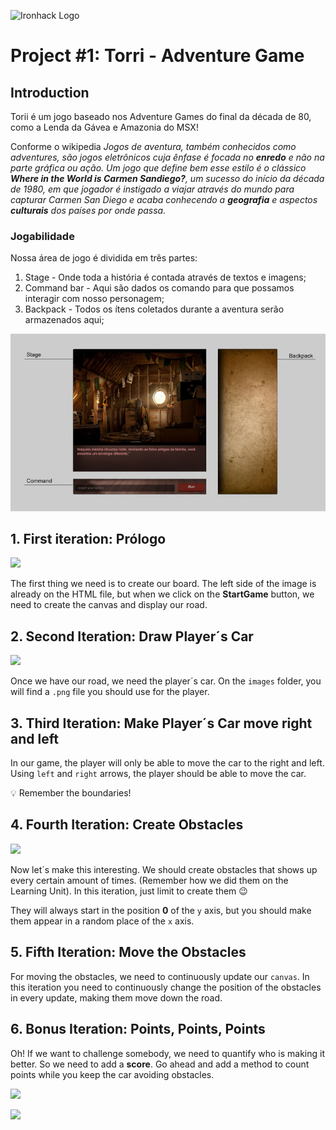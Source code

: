 ![Ironhack Logo](https://i.imgur.com/1QgrNNw.png)

# Project #1: Torri - Adventure Game

## Introduction

Torii é um jogo baseado nos Adventure Games do final da década de 80, como a Lenda da Gávea e Amazonia do MSX!

Conforme o wikipedia *Jogos de aventura, também conhecidos como adventures, são jogos eletrônicos cuja ênfase é focada no **enredo** e não na parte gráfica ou ação. Um jogo que define bem esse estilo é o clássico **Where in the World is Carmen Sandiego?**, um sucesso do início da década de 1980, em que jogador é instigado a viajar através do mundo para capturar Carmen San Diego e acaba conhecendo a **geografia** e aspectos **culturais** dos países por onde passa.*

### Jogabilidade

Nossa área de jogo é dividida em três partes:
1. Stage - Onde toda a história é contada através de textos e imagens; 
2. Command bar - Aqui são dados os comando para que possamos interagir com nosso personagem;
3. Backpack - Todos os ítens coletados durante a aventura serão armazenados aqui;


![](https://github.com/ricartoons/adventureGame/blob/master/assets/image/readme1.jpg)


## 1. First iteration: Prólogo


![](https://s3-eu-west-1.amazonaws.com/ih-materials/uploads/upload_ab5a6ba28003829bd3d8d485feeee649.png)

The first thing we need is to create our board. The left side of the image is already on the HTML file, but when we click on the **StartGame** button, we need to create the canvas and display our road.

## 2. Second Iteration: Draw Player´s Car

![](https://s3-eu-west-1.amazonaws.com/ih-materials/uploads/upload_9a8f35a079a1343f39cee4028ab8a081.png)

Once we have our road, we need the player´s car. On the `images` folder, you will find a `.png` file you should use for the player.

## 3. Third Iteration: Make Player´s Car move right and left

In our game, the player will only be able to move the car to the right and left. Using `left` and `right` arrows, the player should be able to move the car.

:bulb: Remember the boundaries!

## 4. Fourth Iteration: Create Obstacles

![](https://s3-eu-west-1.amazonaws.com/ih-materials/uploads/upload_618fa6bbeed08f1e74b9457af1ecaf4c.png)

Now let´s make this interesting. We should create obstacles that shows up every certain amount of times. (Remember how we did them on the Learning Unit). In this iteration, just limit to create them :wink:

They will always start in the position **0** of the `y` axis, but you should make them appear in a random place of the `x` axis.

## 5. Fifth Iteration: Move the Obstacles

For moving the obstacles, we need to continuously update our `canvas`. In this iteration you need to continuously change the position of the obstacles in every update, making them move down the road.

## 6. Bonus Iteration: Points, Points, Points

Oh! If we want to challenge somebody, we need to quantify who is making it better. So we need to add a **score**. Go ahead and add a method to count points while you keep the car avoiding obstacles.

![](https://s3-eu-west-1.amazonaws.com/ih-materials/uploads/upload_e4b1a09cee1b1a827a2c68023d0d2b1f.png)

![](https://s3-eu-west-1.amazonaws.com/ih-materials/uploads/upload_4e64a09180fd0add2766f7e28ebce6bf.png)
